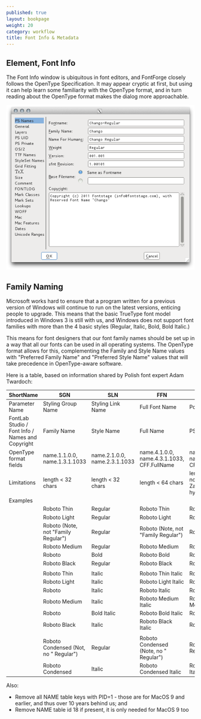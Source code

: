 ```yaml
---
published: true
layout: bookpage
weight: 20
category: workflow
title: Font Info & Metadata
---
```


## Element, Font Info

The Font Info window is ubiquitous in font editors, and FontForge closely follows the OpenType Specification. 
It may appear cryptic at first, but using it can help learn some familiarity with the OpenType format, and in turn reading about the OpenType format makes the dialog more approachable. 

<img src="images/info_ps_names.png"/>

## Family Naming

Microsoft works hard to ensure that a program written for a previous version of Windows will continue to run on the latest versions, enticing people to upgrade. This means that the basic TrueType font model introduced in Windows 3 is still with us, and Windows does not support font families with more than the 4 basic styles (Regular, Italic, Bold, Bold Italic.) 

This means for font designers that our font family names should be set up in a way that all our fonts can be used in all operating systems. The OpenType format allows for this, complementing the Family and Style Name values with "Preferred Family Name" and "Preferred Style Name" values that will take precedence in OpenType-aware software.

Here is a table, based on information shared by Polish font expert Adam Twardoch:

| ShortName                                        | SGN                                   | SLN                              | FFN                                         | PSN                                                         | TFN                                      | TSN                                     | Weight                                                                        | Is Bold                                   | Is Italic                                 |
|--------------------------------------------------|---------------------------------------|----------------------------------|---------------------------------------------|-------------------------------------------------------------|------------------------------------------|-----------------------------------------|-------------------------------------------------------------------------------|-------------------------------------------|-------------------------------------------|
| Parameter Name                                   | Styling Group Name                    | Styling Link Name                | Full Font Name                              | PostScript Name                                             | Typographic Family Name                  | Typographic Style Name                  | Weight                                                                        | Styling Link “is bold”                    | Styling Link “is italic”                  |
| FontLab Studio / Font Info / Names and Copyright | Family Name                           | Style Name                       | Full Name                                   | PS Font Name                                                | OpenType-specific names / OT Family Name | OpenType-specific names / OT Style Name | Weight (numeric)                                                              | Font is bold                              | Font is italic                            |
| OpenType format fields                           | name.1.1.0.0, name.1.3.1.1033         | name.2.1.0.0, name.2.3.1.1033    | name.4.1.0.0, name.4.3.1.1033, CFF.FullName | name.6.1.0.0, name.6.3.1.1033, CFF.FontName                 | name.16.3.1.1033, CFF.FamilyName         | name.17.3.1.1033                        | CFF.Weight (OS/2.usWeightClass)                                               | head.macStyle.bit0, OS/2.fsSelection.bit5 | head.macStyle.bit1, OS/2.fsSelection.bit0 |
| Limitations                                      | length < 32 chars                     | length < 32 chars                | length < 64 chars                           | length < 30 chars, no spaces, only A-Za-z0-9 and one hyphen | length < 32 chars                        | length < 32 chars                       | value >= 250 and <= 900 in steps of 50, regular must be 400, bold must be 700 |                                           |                                           |
| Examples                                         |                                       |                                  |                                             |                                                             |                                          |                                         |                                                                               |                                           |                                           |
|                                                  | Roboto Thin                           | Regular                          | Roboto Thin                                 | Roboto-Thin                                                 | Roboto                                   | Thin                                    | Thin (250)                                                                    |                                           |                                           |
|                                                  | Roboto Light                          | Regular                          | Roboto Light                                | Roboto-LightItalic                                          | Roboto                                   | Light                                   | Light (300)                                                                   |                                           |                                           |
|                                                  | Roboto (Note, not "Family Regular")   | Regular                          | Roboto (Note, not "Family Regular")         | Roboto-Regular                                              | Roboto                                   | Regular                                 | Regular (400)                                                                 |                                           |                                           |
|                                                  | Roboto Medium                         | Regular                          | Roboto Medium                               | Roboto-Medium                                               | Roboto                                   | Medium                                  | Medium (500)                                                                  |                                           |                                           |
|                                                  | Roboto                                | Bold                             | Roboto Bold                                 | Roboto-Bold                                                 | Roboto                                   | Bold                                    | Bold (700)                                                                    | X                                         |                                           |
|                                                  | Roboto Black                          | Regular                          | Roboto Black                                | Roboto-Black                                                | Roboto                                   | Black                                   | Black (900)                                                                   |                                           |                                           |
|                                                  |                                       |                                  |                                             |                                                             |                                          |                                         |                                                                               |                                           |                                           |
|                                                  | Roboto Thin                           | Italic                           | Roboto Thin Italic                          | Roboto-ThinItalic                                           | Roboto                                   | Thin Italic                             | Thin (250)                                                                    |                                           | X                                         |
|                                                  | Roboto Light                          | Italic                           | Roboto Light Italic                         | Roboto-LightItalic                                          | Roboto                                   | Light Italic                            | Light (300)                                                                   |                                           | X                                         |
|                                                  | Roboto                                | Italic                           | Roboto Italic                               | Roboto-Italic                                               | Roboto                                   | Italic                                  | Regular (400)                                                                 |                                           | X                                         |
|                                                  | Roboto Medium                         | Italic                           | Roboto Medium Italic                        | Roboto-MediumItalic                                         | Roboto                                   | Medium Italic                           | Medium (500)                                                                  |                                           | X                                         |
|                                                  | Roboto                                | Bold Italic                      | Roboto Bold Italic                          | Roboto-BoldItalic                                           | Roboto                                   | Bold Italic                             | Bold (700)                                                                    | X                                         | X                                         |
|                                                  | Roboto Black                          | Italic                           | Roboto Black Italic                         | Roboto-BlackItalic                                          | Roboto                                   | Black Italic                            | Black (900)                                                                   |                                           | X                                         |
|                                                  |                                       |                                  |                                             |                                                             |                                          |                                         |                                                                               |                                           |                                           |
|                                                  | Roboto Condensed (Not, no " Regular") | Regular                          | Roboto Condensed (Note, no " Regular")      | RobotoCondensed-Regular                                     | Roboto                                   | Condensed                               | Regular (400)                                                                 |                                           |                                           |
|                                                  | Roboto Condensed                      | Italic                           | Roboto Condensed Italic                     | RobotoCondensed-Italic                                      | Roboto                                   | Condensed Italic                        | Regular (400)                                                                 |                                           | X                                         |

Also:

* Remove all NAME table keys with PID=1 - those are for MacOS 9 and earlier, and thus over 10 years behind us; and 
* Remove NAME table id 18 if present, it is only needed for MacOS 9 too
